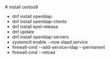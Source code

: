 # install centos9

- dnf install openldap
- dnf install openldap-clients
- dnf install epel-release
- dnf update
- dnf install openldap-servers
- systemctl enable --now slapd.service
- firewall-cmd --add-service=ldap --permanent 
- firewall-cmd --reload




